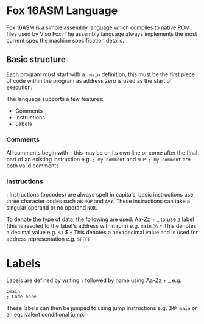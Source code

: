 # Fox 16ASM Language
Fox 16ASM is a simple assembly language which compiles to native ROM files used by Viso Fox. The assembly language always implements the most current spec the machine specification details.

## Basic structure
Each program must start with a `:main` definition, this must be the first piece of code within the program as address zero is used as the start of execution.

The language supports a few features:
- Comments
- Instructions
- Labels

### Comments
All comments begin with `;` this may be on its own line or come after the final part of an existing instruction e.g.
`; my comment`
and
`NOP ; my comment`
are both valid comments


### Instructions
; Instructions (opcodes) are always spelt in capitals, basic instructions use three character codes such as `NOP` and `AXY`. These instructions can take a singular operand or no operand `NOR`.

To denote the type of data, the following are used:
Aa-Zz + _ to use a label (this is resoled to the label's address within rom) e.g. `main`
% - This denotes a decimal value e.g. `%1`
$ - This denotes a hexadecimal value and is used for address representation e.g. `$FFFF`

# Labels
Labels are defined by writing `:` followed by name using Aa-Zz + _ e.g.
```assembly
:main
; Code here
```

These labels can then be jumped to using jump instructions e.g. `JMP main` or an equivalent conditional jump.